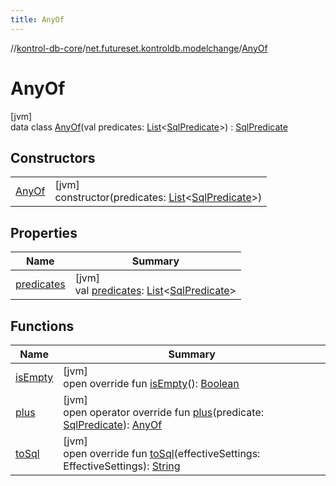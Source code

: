 ```yaml
---
title: AnyOf
---
```

//[kontrol-db-core](../../../index.html)/[net.futureset.kontroldb.modelchange](../index.html)/[AnyOf](index.html)



# AnyOf



[jvm]\
data class [AnyOf](index.html)(val predicates: [List](https://kotlinlang.org/api/latest/jvm/stdlib/kotlin.collections/-list/index.html)&lt;[SqlPredicate](../-sql-predicate/index.html)&gt;) : [SqlPredicate](../-sql-predicate/index.html)



## Constructors


| | |
|---|---|
| [AnyOf](-any-of.html) | [jvm]<br>constructor(predicates: [List](https://kotlinlang.org/api/latest/jvm/stdlib/kotlin.collections/-list/index.html)&lt;[SqlPredicate](../-sql-predicate/index.html)&gt;) |


## Properties


| Name | Summary |
|---|---|
| [predicates](predicates.html) | [jvm]<br>val [predicates](predicates.html): [List](https://kotlinlang.org/api/latest/jvm/stdlib/kotlin.collections/-list/index.html)&lt;[SqlPredicate](../-sql-predicate/index.html)&gt; |


## Functions


| Name | Summary |
|---|---|
| [isEmpty](is-empty.html) | [jvm]<br>open override fun [isEmpty](is-empty.html)(): [Boolean](https://kotlinlang.org/api/latest/jvm/stdlib/kotlin/-boolean/index.html) |
| [plus](plus.html) | [jvm]<br>open operator override fun [plus](plus.html)(predicate: [SqlPredicate](../-sql-predicate/index.html)): [AnyOf](index.html) |
| [toSql](to-sql.html) | [jvm]<br>open override fun [toSql](to-sql.html)(effectiveSettings: EffectiveSettings): [String](https://kotlinlang.org/api/latest/jvm/stdlib/kotlin/-string/index.html) |

